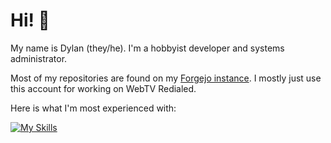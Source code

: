 # Hi! 👋
My name is Dylan (they/he). I'm a hobbyist developer and systems administrator.

Most of my repositories are found on my [Forgejo instance](https://git.hiden.cc/HIDEN/). I mostly just use this account for working on WebTV Redialed.

Here is what I'm most experienced with:

[![My Skills](https://skillicons.dev/icons?i=c,cpp,cs,python,java,nodejs,js,html,css,powershell,git,discord,linux,nginx,visualstudio,vscode,vim,ps)](https://skillicons.dev)
